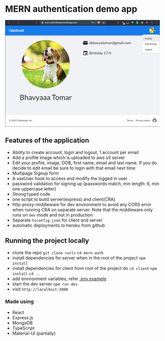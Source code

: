 # MERN authentication demo app

<img src="/.github/demo.png">

## Features of the application

- Ability to create account, login and logout, 1 account per email
- Add a profile image which is uploaded to aws s3 server
- Edit your profile, image, DOB, first name, email and last name. If you do decide to edit email be sure to login with that email next time
- Multipage Signup form
- A useUser hook to access and modify the logged in user
- password validation for signing up (passwords match, min length: 6, min one uppercase letter)
- Strong typed code
- one script to build server(express) and client(CRA)
- http-proxy-middleware for dev environment to avoid any CORS error when running CRA on separate server. Note that the middleware only runs on `dev` mode and not in production
- Separate `tsconfig.json` for client and server
- automatic deployments to heroku from github

## Running the project locally

- clone the repo
  `git clone <url>`
  `cd mern-auth`
- install dependencies for server when in the root of the project
  `npm install`
- install dependencies for client
  from root of the project do
  `cd client`
  `npm install`
  `cd ..`
- add environment variables, refer [.env.example](./.env.example)
- start the dev server
  `npm run dev`
- visit `http://localhost:3000`

### Made using

- React
- Express.js
- MongoDB
- TypeScript
- Material-UI (partially)
